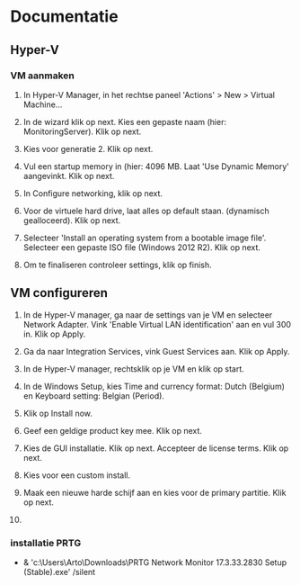 # Documentatie

## Hyper-V

### VM aanmaken
1. In Hyper-V Manager, in het rechtse paneel 'Actions' > New > Virtual Machine...

2. In de wizard klik op next. Kies een gepaste naam (hier: MonitoringServer).
Klik op next.

3. Kies voor generatie 2. Klik op next.

4. Vul een startup memory in (hier: 4096 MB. Laat 'Use Dynamic Memory' aangevinkt. Klik op next.

5. In Configure networking, klik op next.

6. Voor de virtuele hard drive, laat alles op default staan. (dynamisch gealloceerd). Klik op next.

7. Selecteer 'Install an operating system from a bootable image file'. Selecteer een gepaste ISO file (Windows 2012 R2). Klik op next.

8. Om te finaliseren controleer settings, klik op finish.

## VM configureren
1. In de Hyper-V manager, ga naar de settings van je VM en selecteer Network Adapter. Vink 'Enable Virtual LAN identification' aan en vul 300 in.
Klik op Apply.

2. Ga da naar Integration Services, vink Guest Services aan. Klik op Apply.

3. In de Hyper-V manager, rechtsklik op je VM en klik op start.

4. In de Windows Setup, kies Time and currency format: Dutch (Belgium) en Keyboard setting: Belgian (Period).

5. Klik op Install now.

6. Geef een geldige product key mee. Klik op next.

7. Kies de GUI installatie. Klik op next. Accepteer de license terms. Klik op next.

8. Kies voor een custom install.

9. Maak een nieuwe harde schijf aan en kies voor de primary partitie. Klik op next.

10.

### installatie PRTG

* & 'c:\Users\Arto\Downloads\PRTG Network Monitor 17.3.33.2830 Setup (Stable).exe' /silent
